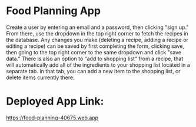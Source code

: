 # Food Planning App

Create a user by entering an email and a password, then clicking "sign up." From there, use the dropdown in the top right corner to fetch the recipes in the database.  Any changes you make (deleting a recipe, adding a recipe or editing a recipe) can be saved by first completing the form, clicking save, then going to the top right corner to the same dropdown and click "save data."  There is also an option to "add to shopping list" from a recipe, that will automatically add all of the ingredients to your shopping list located in a separate tab.  In that tab, you can add a new item to the shopping list, or delete items currently there.

# Deployed App Link:

https://food-planning-40675.web.app
